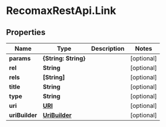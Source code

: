 # RecomaxRestApi.Link

## Properties
Name | Type | Description | Notes
------------ | ------------- | ------------- | -------------
**params** | **{String: String}** |  | [optional] 
**rel** | **String** |  | [optional] 
**rels** | **[String]** |  | [optional] 
**title** | **String** |  | [optional] 
**type** | **String** |  | [optional] 
**uri** | [**URI**](URI.md) |  | [optional] 
**uriBuilder** | [**UriBuilder**](UriBuilder.md) |  | [optional] 


